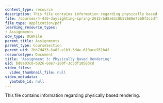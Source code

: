 ```yaml
---
content_type: resource
description: This file contains information regarding physically based rendering.
file: /courses/4-430-daylighting-spring-2012/bd8a03c8b82668e7260f3c5df1058bcd_MIT4_430S12_hw3.pdf
file_type: application/pdf
learning_resource_types:
- Assignments
ocw_type: OCWFile
parent_title: Assignments
parent_type: CourseSection
parent_uid: 2bb7d433-6a82-e1b3-3d4e-610ace951b4f
resourcetype: Document
title: 'Assignment 3: Physically Based Rendering'
uid: bd8a03c8-b826-68e7-260f-3c5df1058bcd
video_files:
  video_thumbnail_file: null
video_metadata:
  youtube_id: null
---
```

This file contains information regarding physically based rendering.

